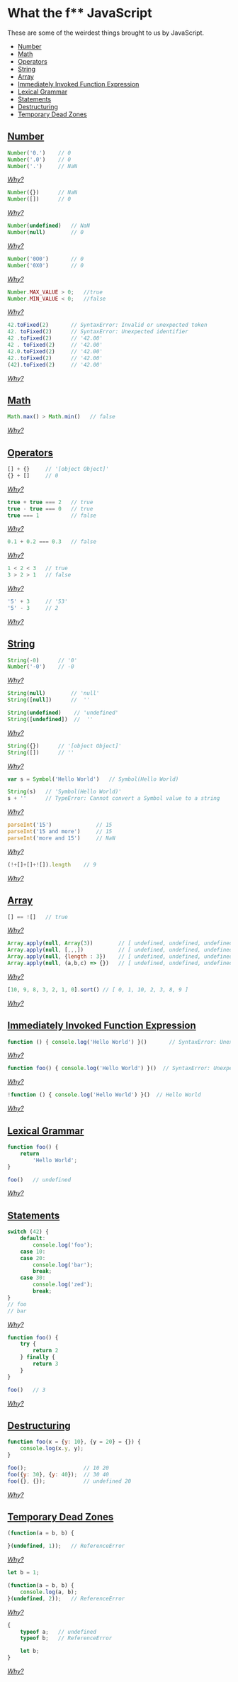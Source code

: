 # What the f** JavaScript
These are some of the weirdest things brought to us by JavaScript.

* [Number](#number)
* [Math](#math)
* [Operators](#operators)
* [String](#string)
* [Array](#array)
* [Immediately Invoked Function Expression](#immediately-invoked-function-expression)
* [Lexical Grammar](#lexical-grammar)
* [Statements](#statements)
* [Destructuring](#destructuring)
* [Temporary Dead Zones](#temporary-dead-zones)

## [Number](https://github.com/ferreiratiago/js-wtf/blob/master/number.md)
```js
Number('0.')    // 0
Number('.0')    // 0
Number('.')     // NaN
```
[*Why?*](https://github.com/ferreiratiago/js-wtf/blob/master/number.md#wtf)

```js
Number({})      // NaN
Number([])      // 0
```
[*Why?*](https://github.com/ferreiratiago/js-wtf/blob/master/number.md#wtf-1)

```js
Number(undefined)   // NaN
Number(null)        // 0
```
[*Why?*](https://github.com/ferreiratiago/js-wtf/blob/master/number.md#wtf-2)

```js
Number('0O0')       // 0
Number('0X0')       // 0
```
[*Why?*](https://github.com/ferreiratiago/js-wtf/blob/master/number.md#wtf-3)

```js
Number.MAX_VALUE > 0;   //true
Number.MIN_VALUE < 0;   //false
```
[*Why?*](https://github.com/ferreiratiago/js-wtf/blob/master/number.md#wtf-4)

```js
42.toFixed(2)       // SyntaxError: Invalid or unexpected token
42. toFixed(2)      // SyntaxError: Unexpected identifier
42 .toFixed(2)      // '42.00'
42 . toFixed(2)     // '42.00'
42.0.toFixed(2)     // '42.00'
42..toFixed(2)      // '42.00'
(42).toFixed(2)     // '42.00'
```
[*Why?*](https://github.com/ferreiratiago/js-wtf/blob/master/number.md#why-5)

## [Math](https://github.com/ferreiratiago/js-wtf/blob/master/math.md)
```js
Math.max() > Math.min()   // false
```
[*Why?*](https://github.com/ferreiratiago/js-wtf/blob/master/math.md#wtf)

## [Operators](https://github.com/ferreiratiago/js-wtf/blob/master/operators.md)
```js
[] + {}     // '[object Object]'
{} + []     // 0
```
[*Why?*](https://github.com/ferreiratiago/js-wtf/blob/master/operators.md#wtf)

```js
true + true === 2   // true
true - true === 0   // true
true === 1          // false
```
[*Why?*](https://github.com/ferreiratiago/js-wtf/blob/master/operators.md#wtf-1)

```js
0.1 + 0.2 === 0.3   // false
```
[*Why?*](https://github.com/ferreiratiago/js-wtf/blob/master/operators.md#wtf-2)

```js
1 < 2 < 3   // true
3 > 2 > 1   // false
```
[*Why?*](https://github.com/ferreiratiago/js-wtf/blob/master/operators.md#wtf-3)

```js
'5' + 3     // '53'
'5' - 3     // 2
```
[*Why?*](https://github.com/ferreiratiago/js-wtf/blob/master/operators.md#wtf-4)

## [String](https://github.com/ferreiratiago/js-wtf/blob/master/string.md)
```js
String(-0)      // '0'
Number('-0')    // -0
```
[*Why?*](https://github.com/ferreiratiago/js-wtf/blob/master/string.md#wtf)

```js
String(null)        // 'null'
String([null])      //  ''

String(undefined)    // 'undefined'
String([undefined])  //  ''
```
[*Why?*](https://github.com/ferreiratiago/js-wtf/blob/master/string.md#wtf-1)

```js
String({})      // '[object Object]'
String([])      // ''
```
[*Why?*](https://github.com/ferreiratiago/js-wtf/blob/master/string.md#wtf-2)

```js
var s = Symbol('Hello World')   // Symbol(Hello World)

String(s)   // 'Symbol(Hello World)'
s + ''      // TypeError: Cannot convert a Symbol value to a string
```
[*Why?*](https://github.com/ferreiratiago/js-wtf/blob/master/string.md#wtf-3)

```js
parseInt('15')              // 15
parseInt('15 and more')     // 15
parseInt('more and 15')     // NaN
```
[*Why?*](https://github.com/ferreiratiago/js-wtf/blob/master/string.md#wtf-4)

```js
(!+[]+[]+![]).length    // 9
```
[*Why?*](https://github.com/ferreiratiago/js-wtf/blob/master/string.md#wtf-5)

## [Array](https://github.com/ferreiratiago/js-wtf/blob/master/array.md)
```js
[] == ![]   // true
```
[*Why?*](https://github.com/ferreiratiago/js-wtf/blob/master/array.md#wtf)

```js
Array.apply(null, Array(3))        // [ undefined, undefined, undefined ]
Array.apply(null, [,,,])           // [ undefined, undefined, undefined ]
Array.apply(null, {length : 3})    // [ undefined, undefined, undefined ]
Array.apply(null, (a,b,c) => {})   // [ undefined, undefined, undefined ]
```
[*Why?*](https://github.com/ferreiratiago/js-wtf/blob/master/array.md#wtf-1)

```js
[10, 9, 8, 3, 2, 1, 0].sort() // [ 0, 1, 10, 2, 3, 8, 9 ]
```
[*Why?*](https://github.com/ferreiratiago/js-wtf/blob/master/array.md#wtf-2)

## [Immediately Invoked Function Expression](https://github.com/ferreiratiago/js-wtf/blob/master/iife.md)
```js
function () { console.log('Hello World') }()       // SyntaxError: Unexpected token (
```
[*Why?*](https://github.com/ferreiratiago/js-wtf/blob/master/iife.md#wtf)

```js
function foo() { console.log('Hello World') }()  // SyntaxError: Unexpected token )
```
[*Why?*](https://github.com/ferreiratiago/js-wtf/blob/master/iife.md#wtf-1)

```js
!function () { console.log('Hello World') }()  // Hello World
```
[*Why?*](https://github.com/ferreiratiago/js-wtf/blob/master/iife.md#wtf-2)

## [Lexical Grammar](https://github.com/ferreiratiago/js-wtf/blob/master/lexical-grammar.md)
```js
function foo() {
    return
        'Hello World';
}

foo()   // undefined
```
[*Why?*](https://github.com/ferreiratiago/js-wtf/blob/master/lexical-grammar.md#lexical-grammar)

## [Statements](https://github.com/ferreiratiago/js-wtf/blob/master/statements.md)
```js
switch (42) {
    default:
        console.log('foo');
    case 10:
    case 20:
        console.log('bar');
        break;
    case 30:
        console.log('zed');
        break;
}
// foo
// bar
```
[*Why?*](https://github.com/ferreiratiago/js-wtf/blob/master/statements.md#wtf)

```js
function foo() {
    try {
        return 2
    } finally {
        return 3
    }
}

foo()   // 3
```
[*Why?*](https://github.com/ferreiratiago/js-wtf/blob/master/statements.md#wtf-1)

## [Destructuring](https://github.com/ferreiratiago/js-wtf/blob/master/destructuring.md)
```js
function foo(x = {y: 10}, {y = 20} = {}) {
    console.log(x.y, y);
}

foo();                  // 10 20
foo({y: 30}, {y: 40});  // 30 40
foo({}, {});            // undefined 20
```
[*Why?*](https://github.com/ferreiratiago/js-wtf/blob/master/destructuring.md#wtf)

## [Temporary Dead Zones](https://github.com/ferreiratiago/js-wtf/blob/master/tdz.md)
```js
(function(a = b, b) {

}(undefined, 1));   // ReferenceError
```
[*Why?*](https://github.com/ferreiratiago/js-wtf/blob/master/tdz.md#wtf)

```js
let b = 1;

(function(a = b, b) {
    console.log(a, b);
}(undefined, 2));   // ReferenceError
```
[*Why?*](https://github.com/ferreiratiago/js-wtf/blob/master/tdz.md#wtf-1)

```js
{
    typeof a;   // undefined
    typeof b;   // ReferenceError

    let b;
}
```
[*Why?*](https://github.com/ferreiratiago/js-wtf/blob/master/tdz.md#wtf-2)
